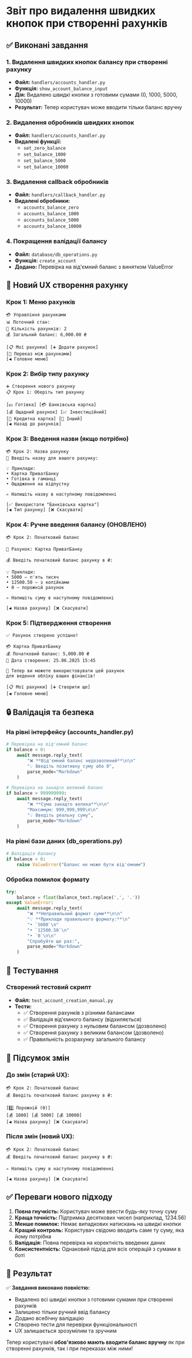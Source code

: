 # Звіт про видалення швидких кнопок при створенні рахунків

## ✅ Виконані завдання

### 1. Видалення швидких кнопок балансу при створенні рахунку

- **Файл:** `handlers/accounts_handler.py`
- **Функція:** `show_account_balance_input`
- **Дія:** Видалено швидкі кнопки з готовими сумами (0, 1000, 5000, 10000)
- **Результат:** Тепер користувач може вводити тільки баланс вручну

### 2. Видалення обробників швидких кнопок

- **Файл:** `handlers/accounts_handler.py`
- **Видалені функції:**
  - `set_zero_balance`
  - `set_balance_1000`
  - `set_balance_5000`
  - `set_balance_10000`

### 3. Видалення callback обробників

- **Файл:** `handlers/callback_handler.py`
- **Видалені обробники:**
  - `accounts_balance_zero`
  - `accounts_balance_1000`
  - `accounts_balance_5000`
  - `accounts_balance_10000`

### 4. Покращення валідації балансу

- **Файл:** `database/db_operations.py`
- **Функція:** `create_account`
- **Додано:** Перевірка на від'ємний баланс з винятком ValueError

## 📱 Новий UX створення рахунку

### Крок 1: Меню рахунків

```
💳 Управління рахунками
📊 Поточний стан:
🏦 Кількість рахунків: 2
💰 Загальний баланс: 6,000.00 ₴

[📋 Мої рахунки] [➕ Додати рахунок]
[💸 Переказ між рахунками]
[◀️ Головне меню]
```

### Крок 2: Вибір типу рахунку

```
➕ Створення нового рахунку
📋 Крок 1: Оберіть тип рахунку

[💵 Готівка] [💳 Банківська картка]
[💰 Ощадний рахунок] [📈 Інвестиційний]
[💎 Кредитна картка] [🏦 Інший]
[◀️ Назад до рахунків]
```

### Крок 3: Введення назви (якщо потрібно)

```
💳 Крок 2: Назва рахунку
📝 Введіть назву для вашого рахунку:

💡 Приклади:
• Картка ПриватБанку
• Готівка в гаманці
• Ощадження на відпустку

✍️ Напишіть назву в наступному повідомленні

[✅ Використати "Банківська картка"]
[◀️ Тип рахунку] [❌ Скасувати]
```

### Крок 4: Ручне введення балансу (ОНОВЛЕНО)

```
💳 Крок 2: Початковий баланс

📝 Рахунок: Картка ПриватБанку

💰 Введіть початковий баланс рахунку в ₴:

💡 Приклади:
• 5000 — п'ять тисяч
• 12500.50 — з копійками
• 0 — порожній рахунок

✍️ Напишіть суму в наступному повідомленні

[◀️ Назва рахунку] [❌ Скасувати]
```

### Крок 5: Підтвердження створення

```
✅ Рахунок створено успішно!

💳 Картка ПриватБанку
💰 Початковий баланс: 5,000.00 ₴
📅 Дата створення: 25.06.2025 15:45

🎉 Тепер ви можете використовувати цей рахунок
для ведення обліку ваших фінансів!

[📋 Мої рахунки] [➕ Створити ще]
[◀️ Головне меню]
```

## 🔒 Валідація та безпека

### На рівні інтерфейсу (accounts_handler.py)

```python
# Перевірка на від'ємний баланс
if balance < 0:
    await message.reply_text(
        "❌ **Від'ємний баланс недозволений**\n\n"
        "💡 Введіть позитивну суму або 0",
        parse_mode="Markdown"
    )

# Перевірка на занадто великий баланс
if balance > 999999999:
    await message.reply_text(
        "❌ **Сума занадто велика**\n\n"
        "Максимум: 999,999,999\n\n"
        "💡 Введіть реальну суму",
        parse_mode="Markdown"
    )
```

### На рівні бази даних (db_operations.py)

```python
# Валідація балансу
if balance < 0:
    raise ValueError("Баланс не може бути від'ємним")
```

### Обробка помилок формату

```python
try:
    balance = float(balance_text.replace(',', '.'))
except ValueError:
    await message.reply_text(
        "❌ **Неправильний формат суми**\n\n"
        "💡 **Приклади правильного формату:**\n"
        "• `5000`\n"
        "• `12500.50`\n"
        "• `0`\n\n"
        "Спробуйте ще раз:",
        parse_mode="Markdown"
    )
```

## 🧪 Тестування

### Створений тестовий скрипт

- **Файл:** `test_account_creation_manual.py`
- **Тести:**
  - ✅ Створення рахунків з різними балансами
  - ✅ Валідація від'ємного балансу (відхиляється)
  - ✅ Створення рахунку з нульовим балансом (дозволено)
  - ✅ Створення рахунку з великим балансом (дозволено)
  - ✅ Правильність розрахунку загального балансу

## 📝 Підсумок змін

### До змін (старий UX):

```
💳 Крок 2: Початковий баланс
💰 Введіть початковий баланс рахунку в ₴:

[0️⃣ Порожній (0)]
[💰 1000] [💰 5000] [💰 10000]
[◀️ Назва рахунку] [❌ Скасувати]
```

### Після змін (новий UX):

```
💳 Крок 2: Початковий баланс
💰 Введіть початковий баланс рахунку в ₴:

✍️ Напишіть суму в наступному повідомленні

[◀️ Назва рахунку] [❌ Скасувати]
```

## ✅ Переваги нового підходу

1. **Повна гнучкість:** Користувач може ввести будь-яку точну суму
2. **Краща точність:** Підтримка десяткових чисел (наприклад, 1234.56)
3. **Менше помилок:** Немає випадкових натискань на швидкі кнопки
4. **Кращий контроль:** Користувач свідомо вводить саме ту суму, яка йому потрібна
5. **Валідація:** Повна перевірка на коректність введених даних
6. **Консистентність:** Однаковий підхід для всіх операцій з сумами в боті

## 🎯 Результат

✅ **Завдання виконано повністю:**

- Видалено всі швидкі кнопки з готовими сумами при створенні рахунків
- Залишено тільки ручний ввід балансу
- Додано всебічну валідацію
- Створено тести для перевірки функціональності
- UX залишається зрозумілим та зручним

Тепер користувачі **обов'язково мають вводити баланс вручну** як при створенні рахунків, так і при переказах між ними!

